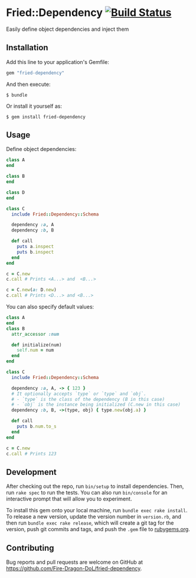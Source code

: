 # Fried::Dependency [![Build Status][test-badge]][test-link]

Easily define object dependencies and inject them

## Installation

Add this line to your application's Gemfile:

```ruby
gem "fried-dependency"
```

And then execute:

    $ bundle

Or install it yourself as:

    $ gem install fried-dependency

## Usage

Define object dependencies:

```ruby
class A
end

class B
end

class D
end

class C
  include Fried::Dependency::Schema

  dependency :a, A
  dependency :b, B

  def call
    puts a.inspect
    puts b.inspect
  end
end

c = C.new
c.call # Prints <A...> and  <B...>

c = C.new(a: D.new)
c.call # Prints <D...> and <B...>
```

You can also specify default values:

```ruby
class A
end
class B
  attr_accessor :num

  def initialize(num)
    self.num = num
  end
end

class C
  include Fried::Dependency::Schema

  dependency :a, A, -> { 123 }
  # It optionally accepts `type` or `type` and `obj`.
  # - `type` is the class of the dependency (B in this case)
  # - `obj` is the instance being initialized (C.new in this case)
  dependency :b, B, ->(type, obj) { type.new(obj.a) }

  def call
    puts b.num.to_s
  end
end

c = C.new
c.call # Prints 123
```

## Development

After checking out the repo, run `bin/setup` to install dependencies. Then, run `rake spec` to run the tests. You can also run `bin/console` for an interactive prompt that will allow you to experiment.

To install this gem onto your local machine, run `bundle exec rake install`. To release a new version, update the version number in `version.rb`, and then run `bundle exec rake release`, which will create a git tag for the version, push git commits and tags, and push the `.gem` file to [rubygems.org](https://rubygems.org).

## Contributing

Bug reports and pull requests are welcome on GitHub at https://github.com/Fire-Dragon-DoL/fried-dependency.

[test-badge]: https://travis-ci.org/Fire-Dragon-DoL/fried-dependency.svg?branch=master
[test-link]: https://travis-ci.org/Fire-Dragon-DoL/fried-dependency
[fried-typings-link]: https://github.com/Fire-Dragon-DoL/fried-dependency
